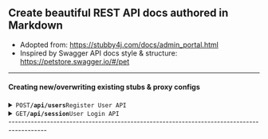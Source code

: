 ## Create beautiful REST API docs authored in Markdown

- Adopted from: https://stubby4j.com/docs/admin_portal.html
- Inspired by Swagger API docs style & structure: https://petstore.swagger.io/#/pet

------------------------------------------------------------------------------------------

#### Creating new/overwriting existing stubs & proxy configs

<details>
<summary><code>POST</code><code><b>/api/users</b></code><code>Register User API</code></summary>

##### Request Headers

> | name            | value                | description                                                              |
> |-----------------|----------------------|--------------------------------------------------------------------------|
> | Content-Type    | "application/json"   | accepts json                                                             |
> | Accept-Versions | "1.5.0.0"            | comma seperated list of semantic verisions, used for semantic versioning |

##### Parameters

> | name      | type | data type | description |
> |-----------|------|-----------|-------------|
> | None      | NA   | NA        | N/A         |

##### Request Body

```
{
    "transactionId": [GUID, required], // used for logging and tracking transaction from front-end to back-end
    "accountInfo": {
        "firstName": [string, required, alpha],
        "middleName": [string, optional, alpha] | null | undefined,
        "lastName": [string, alpha],
        "email": [string, optional] | null,
        "phoneNumber": [string, optional, alphanumeric] | null | undefined,
        "address": {
            "address line1": [string, alphanumerica],
            "address line2": [string, optional, alphanumerica] | null | undefined,
            "city": [string],
            "state": [string],
            "zipcode": [string, alpha numeric hyphen]
        } | null | undefined
    }
}
```
##### Response Headers

> | name            | value                | description     |
> |-----------------|----------------------|-----------------|
> | Content-Type    | "application/json"   | produces json   |

##### Responses

> | http code | http status message   | content-type       | response body         | description                                                                                               |
> |-----------|-----------------------|--------------------|-----------------------|-----------------------------------------------------------------------------------------------------------|
> | `204`     | No Content            | `application/json` | empty                 | The request has been successfully processed, but is not returning any content                             |
> | `400`     | Bad Request           | `application/json` | [JSON Error Response] | The requested page could not be found but may be available again in the future                            |
> | `405`     | Method Not Allowed    | `application/json` | [JSON Error Response] | A request was made of a page using a request method not supported by that page                            |
> | `500`     | Internal Server Error | `application/json` | [JSON Error Response] | A generic error message, given when no more specific message is suitable                                  |
> | `501`     | Not Implemented       | `application/json` | [JSON Error Response] | The server either does not recognize the request method, or it lacks the ability to fulfill the request   |

##### JSON Successful Response Body

`emtpy`

##### JSON Error Response Body

```
[
    {
      "code": [string] | null | undefined, // server error code
      "message": [string] | null | undefined, // server error message
      "messageKey": [string] | null | undefined // server error message key to display user friendly error message on client
    },
    {
      "code": [string], // server error code
      "message": [string], // server error message
      "messageKey": [string] // server error message key to display user friendly error message on client
    }
]
```

##### Example cURL

> ```curl
>  curl -X POST -H "Content-Type: application/json" -H "Accept-Versions: 1.0" --data "[JSON Request Body]" http://localhost:8080/users
> ```
</details>

<details>
<summary><code>GET</code><code><b>/api/session</b></code><code>User Login API</code></summary>

##### Headers

> | name            | value             | description                                                              |
> |-----------------|-------------------|--------------------------------------------------------------------------|
> | Content-Type    | "application/json" | accepts json                                                             |
> | Accept-Versions | "1.5.0.0"         | comma seperated list of semantic verisions, used for semantic versioning |

##### Parameters

> | name      | type | data type | description |
> |-----------|------|-----------|-------------|
> | None      | NA   | NA        | N/A         |

##### Request Body

```
{
    "transactionId": [GUID, required], // used for logging and tracking transaction from front-end to back-end
    "credentials": {
        "username": [string, required], // user name
        "password": [string (base64 encoded), required] // user password
    }
}
```

##### Response Headers

> | name            | value                | description     |
> |-----------------|----------------------|-----------------|
> | Content-Type    | "application/json"   | produces json   |

##### Responses

> | http code | http status message   | content-type       | response body         | description                                                                                               |
> |-----------|-----------------------|--------------------|-----------------------|-----------------------------------------------------------------------------------------------------------|
> | `204`     | No Content            | `application/json` | empty                 | The request has been successfully processed, but is not returning any content                             |
> | `400`     | Bad Request           | `application/json` | [JSON Error Response] | The requested page could not be found but may be available again in the future                            |
> | `405`     | Method Not Allowed    | `application/json` | [JSON Error Response] | A request was made of a page using a request method not supported by that page                            |
> | `500`     | Internal Server Error | `application/json` | [JSON Error Response] | A generic error message, given when no more specific message is suitable                                  |
> | `501`     | Not Implemented       | `application/json` | [JSON Error Response] | The server either does not recognize the request method, or it lacks the ability to fulfill the request   |

##### JSON Successful Response Body

`empty`

##### JSON Error Response Body

```
[
    {
      "code": [string], // server error code
      "message": [string], // server error message
      "messageKey": [string] // server error message key to display user friendly error message on client
    },
    {
      "code": [string], // server error code
      "message": [string], // server error message
      "messageKey": [string] // server error message key to display user friendly error message on client
    }
]
```

##### Example cURL

> ```curl
>  curl -X GET -H "Content-Type: application/json" -H "Accept-Versions: 1.0" --data "{'username': 'pouncilt', 'password': 'zZy16Amd1'}" http://localhost:8080/session
> ```

</details>
------------------------------------------------------------------------------------------